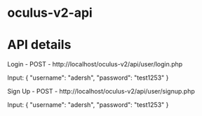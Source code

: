# oculus-v2-api

# API details

Login - POST - http://localhost/oculus-v2/api/user/login.php

Input:
{
    "username": "adersh",
    "password": "test1253"
}

Sign Up - POST - http://localhost/oculus-v2/api/user/signup.php

Input:
{
    "username": "adersh",
    "password": "test1253"
}
